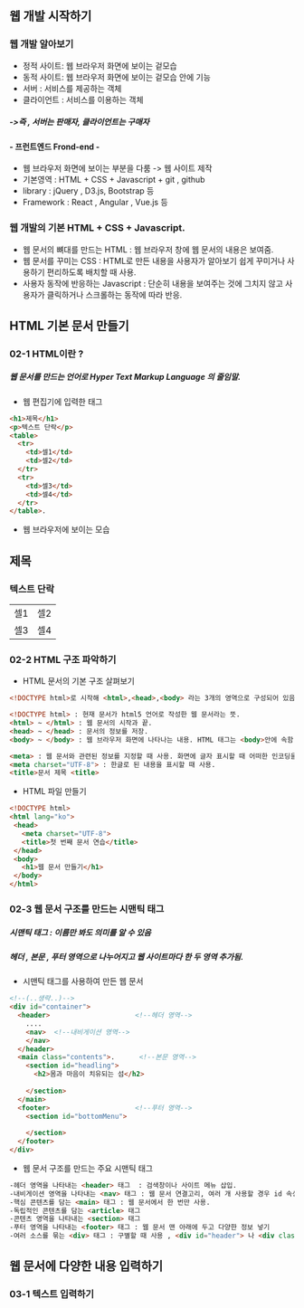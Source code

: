 ## 웹 개발 시작하기  
### 웹 개발 알아보기  
* 정적 사이트: 웹 브라우저 화면에 보이는 겉모습  
* 동적 사이트: 웹 브라우저 화면에 보이는 겉모습 안에 기능  
* 서버 : 서비스를 제공하는 객체  
* 클라이언트 : 서비스를 이용하는 객체  
#####  ->즉 , 서버는 판매자, 클라이언트는 구매자

#### - 프런트엔드 Frond-end -
* 웹 브라우저 화면에 보이는 부분을 다룸 -> 웹 사이트 제작  
* 기본영역 : HTML + CSS + Javascript + git , github 
* library : jQuery , D3.js, Bootstrap 등  
* Framework : React , Angular , Vue.js 등 

### 웹 개발의 기본 HTML + CSS + Javascript.
* 웹 문서의 뼈대를 만드는 HTML : 웹 브라우저 창에 웹 문서의 내용은 보여줌.  
* 웹 문서를 꾸미는 CSS : HTML로 만든 내용을 사용자가 알아보기 쉽게 꾸미거나 사용하기 편리하도록 배치할 때 사용.  
* 사용자 동작에 반응하는 Javascript : 단순히 내용을 보여주는 것에 그치지 않고 사용자가 클릭하거나 스크롤하는 동작에 따라 반응.  

## HTML 기본 문서 만들기  
### 02-1 HTML이란 ?  
##### 웹 문서를 만드는 언어로  Hyper Text Markup Language 의 줄임말.  

* 웹 편집기에 입력한 태그  
```html 
<h1>제목</h1>  
<p>텍스트 단락</p>
<table>
  <tr>
    <td>셀1</td>
    <td>셀2</td>
  </tr>
  <tr>
    <td>셀3</td>
    <td>셀4</td>
  </tr>
</table>. 
```

* 웹 브라우저에 보이는 모습  

## 제목   

### 텍스트 단락 
|     |    |
|-----|----|
| 셀1 | 셀2 |  
| 셀3 | 셀4 |

### 02-2 HTML 구조 파악하기  
* HTML 문서의 기본 구조 살펴보기  
``` HTML
<!DOCTYPE html>로 시작해 <html>,<head>,<body> 라는 3개의 영역으로 구성되어 있음.  

<!DOCTYPE html> : 현재 문서가 html5 언어로 작성한 웹 문서라는 뜻. 
<html> ~ </html> : 웹 문서의 시작과 끝. 
<head> ~ </head> : 문서의 정보를 저장.  
<body> ~ </body> : 웹 브라우저 화면에 나타나는 내용. HTML 태그는 <body>안에 속함.

<meta> : 웹 문서와 관련된 정보를 지정할 때 사용. 화면에 글자 표시할 때 어떠한 인코딩을 사용할지 지정함.
<meta charset="UTF-8"> : 한글로 된 내용을 표시할 때 사용.  
<title>문서 제목 <title>
```  

* HTML 파일 만들기
``` HTML
<!DOCTYPE html>
<html lang="ko">
 <head>
   <meta charset="UTF-8">
   <title>첫 번째 문서 연습</title>
 </head>
 <body>
   <h1>웹 문서 만들기</h1>
 </body>
</html>  
```

### 02-3 웹 문서 구조를 만드는 시맨틱 태그  
##### 시맨틱 태그 : 이름만 봐도 의미를 알 수 있음
##### 헤더 , 본문 , 푸터 영역으로 나누어지고 웹 사이트마다 한 두 영역 추가됨.  

* 시맨틱 태그를 사용하여 만든 웹 문서 
``` html 
<!--(..생략..)-->  
<div id="container">
  <header>                     <!--헤더 영역-->
    ....
    <nav>  <!--내비게이션 영역-->
    </nav>
  </header>
  <main class="contents">.      <!--본문 영역-->
    <section id="headling">
      <h2>몸과 마음이 치유되는 섬</h2>
      
    </section>
  </main>
  <footer>                     <!--푸터 영역-->
    <section id="bottomMenu">
      
    </section>
  </footer>
</div>
```  

* 웹 문서 구조를 만드는 주요 시맨틱 태그 
``` html 
-헤더 영역을 나타내는 <header> 태그  : 검색창이나 사이트 메뉴 삽입.
-내비게이션 영역을 나타내는 <nav> 태그 : 웹 문서 연결고리, 여러 개 사용할 경우 id 속성 지정하여 nav 마다 스타일 적용.
-핵심 콘텐츠를 담는 <main> 태그 : 웹 문서에서 한 번만 사용.
-독립적인 콘텐츠를 담는 <article> 태그 
-콘텐츠 영역을 나타내는 <section> 태그
-푸터 영역을 나타내는 <footer> 태그 : 웹 문서 맨 아래에 두고 다양한 정보 넣기
-여러 소스를 묶는 <div> 태그 : 구별할 때 사용 , <div id="header"> 나 <div class="detail"> 속성을 사용하여 꾸밈.
```

## 웹 문서에 다양한 내용 입력하기  
### 03-1 텍스트 입력하기 






